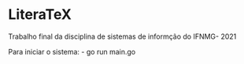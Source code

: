# LiteraTeX
Trabalho final da disciplina de sistemas de informção do IFNMG- 2021


Para iniciar o sistema:
    - go run main.go